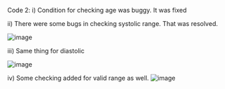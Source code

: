 Code 2:
i)	Condition for checking age was buggy. It was fixed
 
ii)	There were some bugs in checking systolic range. That was resolved. 

![image](https://github.com/iqbalumass/CIS-470-TermTest-Iqbal/assets/158495187/3c559367-b571-498e-8bb0-abb141c9eddd)

 
iii)	Same thing for diastolic 

![image](https://github.com/iqbalumass/CIS-470-TermTest-Iqbal/assets/158495187/af71d4a6-2bc7-4524-8093-3ed808cc1b95)

 
iv)	Some checking added for valid range as well.
![image](https://github.com/iqbalumass/CIS-470-TermTest-Iqbal/assets/158495187/19dc6da2-1ad7-4c74-b00a-836b72af368c)

 
